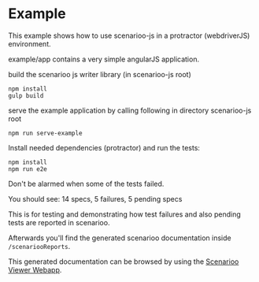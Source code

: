 # Example

This example shows how to use scenarioo-js in a protractor (webdriverJS) environment.

example/app contains a very simple angularJS application.

build the scenarioo js writer library (in scenarioo-js root)

```
npm install
gulp build
```

serve the example application
by calling following in directory scenarioo-js root

```
npm run serve-example
```

Install needed dependencies (protractor) and run the tests:

```
npm install
npm run e2e
```

Don't be alarmed when some of the tests failed.

You should see:
14 specs, 5 failures, 5 pending specs


This is for testing and demonstrating how test failures and also pending tests are reported in scenarioo.

Afterwards you'll find the generated scenarioo documentation inside `/scenariooReports`.

This generated documentation can be browsed by using the [Scenarioo Viewer Webapp](https://github.com/scenarioo/scenarioo).
